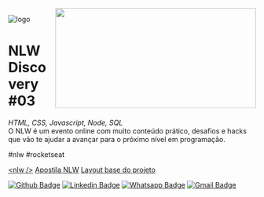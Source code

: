 <img align="right" width="408" height="204" src="http://www.thiagolima.com/img/github/nlw_ticket.png">

![logo](http://www.thiagolima.com/img/github/logo_limao.png)

# NLW Discovery #03
<p>
  <em>HTML, CSS, Javascript, Node, SQL</em> <br>
  O NLW é um evento online com muito conteúdo prático, desafios e hacks que vão te ajudar a avançar para o próximo nível em programação.
</p>
<p>#nlw #rocketseat </p>
<a href="https://nextlevelweek.com/" title="Apostila NLW">&lt;nlw /&gt;</a>
<a href="https://storage.googleapis.com/golden-wind/nextlevelweek/Apostila-NLW.pdf" title="Apostila NLW">Apostila NLW</a>
<a href="https://www.notion.so/Layout-Happy-Discovery-ce58c48280d34d249656565eabc5397f" title="Layout base do projeto">Layout base do projeto</a>

<br>
 
[![Github Badge](https://img.shields.io/badge/-Github-000?style=flat-square&logo=Github&logoColor=white&link=http://www.github.com/thiagolimao)](http://www.github.com/thiagolimao)
[![Linkedin Badge](https://img.shields.io/badge/-LinkedIn-blue?style=flat-square&logo=Linkedin&logoColor=white&link=https://www.linkedin.com/in/thiago-limao/)](https://www.linkedin.com/in/thiago-limao/)
[![Whatsapp Badge](https://img.shields.io/badge/-Whatsapp-4CA143?style=flat-square&labelColor=4CA143&logo=whatsapp&logoColor=white&link=https://api.whatsapp.com/send?phone=6621979931222)](https://api.whatsapp.com/send?phone=6621979931222)
[![Gmail Badge](https://img.shields.io/badge/-Gmail-c14438?style=flat-square&logo=Gmail&logoColor=white&link=mailto:thiago@thiagolima.com)](mailto:thiago@thiagolima.com)

